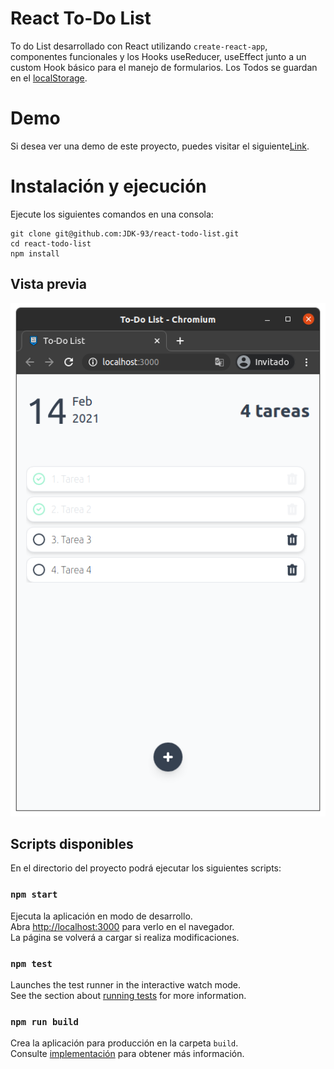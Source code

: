 # React To-Do List

To do List desarrollado con React utilizando `create-react-app`, componentes funcionales y los Hooks useReducer, useEffect junto a un custom Hook básico para el manejo de formularios. Los Todos se guardan en el [localStorage](https://developer.mozilla.org/es/docs/Web/API/Storage/LocalStorage).

# Demo
Si desea ver una demo de este proyecto, puedes visitar el siguiente[Link]().

# Instalación y ejecución

Ejecute los siguientes comandos en una consola: 

```
git clone git@github.com:JDK-93/react-todo-list.git
cd react-todo-list
npm install
```
## Vista previa
<p align="center">
  <img src="images/todo02.png">
</p>

## Scripts disponibles

En el directorio del proyecto podrá ejecutar los siguientes scripts:

### `npm start`

Ejecuta la aplicación en modo de desarrollo.\
Abra [http://localhost:3000](http://localhost:3000) para verlo en el navegador.\
La página se volverá a cargar si realiza modificaciones.

### `npm test`

Launches the test runner in the interactive watch mode.\
See the section about [running tests](https://facebook.github.io/create-react-app/docs/running-tests) for more information.

### `npm run build`

Crea la aplicación para producción en la carpeta `build`.\
Consulte [implementación](https://facebook.github.io/create-react-app/docs/deployment) para obtener más información.